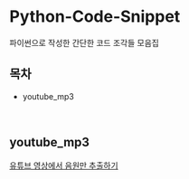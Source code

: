 # Python-Code-Snippet
파이썬으로 작성한 간단한 코드 조각들 모음집


## 목차
- youtube_mp3


<br>


## youtube_mp3
[유튜브 영상에서 음원만 추출하기](https://velog.io/@julia8024/Python-유튜브-영상에서-음원만-추출하기)
